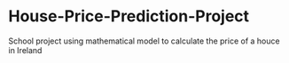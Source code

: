 # House-Price-Prediction-Project
School project using mathematical model to calculate the price of a houce in Ireland
